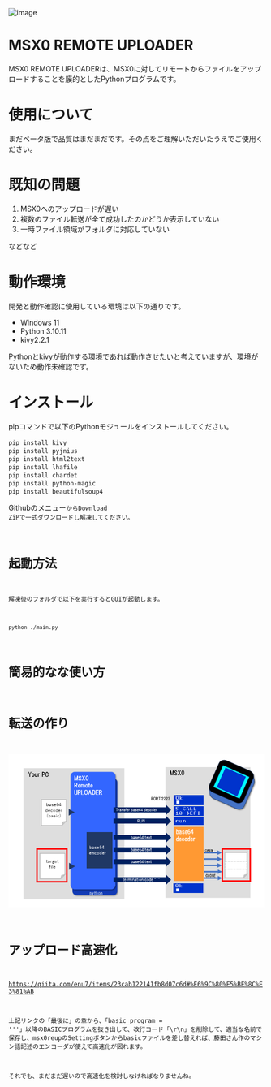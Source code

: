 ![image](https://github.com/user-attachments/assets/9514b0f6-918e-47f3-8c80-58329f70fd72)
# MSX0 REMOTE UPLOADER
MSX0 REMOTE UPLOADERは、MSX0に対してリモートからファイルをアップロードすることを膜的としたPythonプログラムです。
# 使用について
まだベータ版で品質はまだまだです。その点をご理解いただいたうえでご使用ください。
# 既知の問題
1. MSX0へのアップロードが遅い
2. 複数のファイル転送が全て成功したのかどうか表示していない
3. 一時ファイル領域がフォルダに対応していない

などなど
# 動作環境
開発と動作確認に使用している環境は以下の通りです。
- Windows 11
- Python 3.10.11
- kivy2.2.1

Pythonとkivyが動作する環境であれば動作させたいと考えていますが、環境がないため動作未確認です。
# インストール
pipコマンドで以下のPythonモジュールをインストールしてください。
```
pip install kivy
pip install pyjnius
pip install html2text
pip install lhafile
pip install chardet
pip install python-magic
pip install beautifulsoup4
```
Githubのメニュー<CODE>からDownload ZiPで一式ダウンロードし解凍してください。

# 起動方法
解凍後のフォルダで以下を実行するとGUIが起動します。
```
python ./main.py
```

# 簡易的なな使い方

# 転送の作り
![image](https://github.com/enu7/msx0reup/blob/main/images/msx0reup_design.png)

# アップロード高速化
https://qiita.com/enu7/items/23cab122141fb8d07c6d#%E6%9C%80%E5%BE%8C%E3%81%AB

上記リンクの「最後に」の章から、「basic_program = '''」以降のBASICプログラムを抜き出して、改行コード「\r\n」を削除して、適当な名前で保存し、msx0reupのSettingボタンからbasicファイルを差し替えれば、藤田さん作のマシン語記述のエンコーダが使えて高速化が図れます。

それでも、まだまだ遅いので高速化を検討しなければなりませんね。
